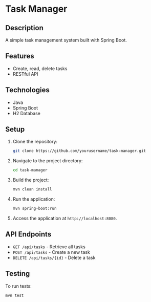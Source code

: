 # Task Manager

## Description
A simple task management system built with Spring Boot.

## Features
- Create, read, delete tasks
- RESTful API

## Technologies
- Java
- Spring Boot
- H2 Database

## Setup
1. Clone the repository:
    ```sh
    git clone https://github.com/yourusername/task-manager.git
    ```
2. Navigate to the project directory:
    ```sh
    cd task-manager
    ```
3. Build the project:
    ```sh
    mvn clean install
    ```
4. Run the application:
    ```sh
    mvn spring-boot:run
    ```
5. Access the application at `http://localhost:8080`.

## API Endpoints
- `GET /api/tasks` - Retrieve all tasks
- `POST /api/tasks` - Create a new task
- `DELETE /api/tasks/{id}` - Delete a task

## Testing
To run tests:
```sh
mvn test
